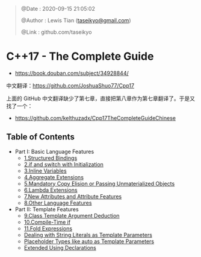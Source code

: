 > @Date    : 2020-09-15 21:05:02
>
> @Author  : Lewis Tian (taseikyo@gmail.com)
>
> @Link    : github.com/taseikyo

# C++17 - The Complete Guide

- https://book.douban.com/subject/34928844/

中文翻译：https://github.com/JoshuaShuo77/Cpp17

上面的 GitHub 中文翻译缺少了第七章，直接把第八章作为第七章翻译了。于是又找了一个：

- https://github.com/kelthuzadx/Cpp17TheCompleteGuideChinese

## Table of Contents

- Part I: Basic Language Features
	- [1.Structured Bindings](src/01.structured-bindings.md)
	- [2.if and switch with Initialization](src/02.if-and-switch-with-initialization.md)
	- [3.Inline Variables](src/03.inline-variables.md)
	- [4.Aggregate Extensions](src/04.aggregate-extensions.md)
	- [5.Mandatory Copy Elision or Passing Unmaterialized Objects](src/05.mandatory-copy-elision-or-passing-unmaterialized-objects.md)
	- [6.Lambda Extensions](src/06.lambda-extensions.md)
	- [7.New Attributes and Attribute Features](src/07.new-attributes-and-attribute-features.md)
	- [8.Other Language Features](src/08.other-language-features.md)
- Part II: Template Features
	- [9.Class Template Argument Deduction](src/09.class-template-argument-deduction.md)
	- [10.Compile-Time if](src/10.compile-time-if.md)
	- [11.Fold Expressions](src/11.fold-expressions.md)
	- [Dealing with String Literals as Template Parameters](src/12.dealing-with-string-literals-as-template-parameters.md)
	- [Placeholder Types like auto as Template Parameters](src/13.placeholder-types-like-auto-as-template-parameters.md)
	- [Extended Using Declarations](src/14.extended-using-declarations.md)
